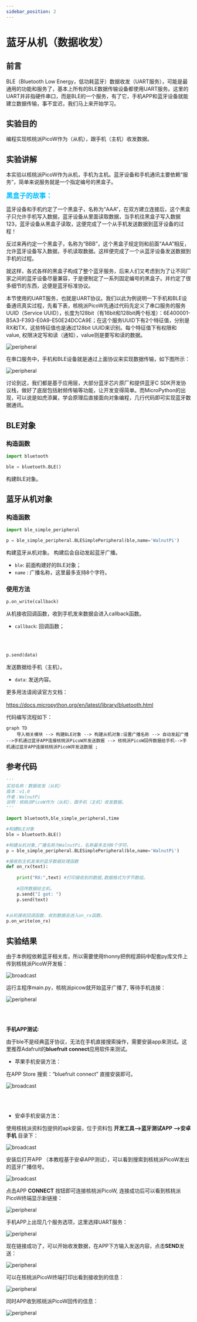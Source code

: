 ```yaml
---
sidebar_position: 2
---
```


# 蓝牙从机（数据收发）

## 前言
BLE（Bluetooth Low Energy，低功耗蓝牙）数据收发（UART服务），可能是最通用的功能和服务了，基本上所有的BLE数据传输设备都使用UART服务。这里的UART并非指硬件串口，而是BLE的一个服务，有了它，手机APP和蓝牙设备就能建立数据传输，事不宜迟，我们马上来开始学习。


## 实验目的
编程实现核桃派PicoW作为（从机），跟手机（主机）收发数据。

## 实验讲解

本实验以核桃派PicoW作为从机，手机为主机。蓝牙设备和手机通讯主要依赖“服务”，简单来说服务就是一个指定编号的黑盒子。

**<font color='#00c0ff' size='4'>黑盒子的故事：</font>**

蓝牙设备和手机约定了一个黑盒子，名称为“AAA”，在双方建立连接后，这个黑盒子只允许手机写入数据，蓝牙设备从里面读取数据，当手机往黑盒子写入数据123，蓝牙设备从黑盒子读取，这便完成了一个从手机发送数据到蓝牙设备的过程！

反过来再约定一个黑盒子，名称为“BBB”，这个黑盒子规定则和前面“AAA”相反，允许蓝牙设备写入数据，手机读取数据。这样便完成了一个从蓝牙设备发送数据到手机的过程。

就这样，各式各样的黑盒子构成了整个蓝牙服务，后来人们又考虑到为了让不同厂家之间的蓝牙设备尽量兼容，于是便制定了一系列固定编号的黑盒子。并约定了很多细节的东西，这便是蓝牙标准协议。

本节使用的UART服务，也就是UART协议。我们以此为例说明一下手机和BLE设备通讯真实过程，先看下表，核桃派PicoW先通过代码先定义了串口服务的服务UUID（Service UUID），长度为128bit（有16bit和128bit两个标准）：6E400001-B5A3-F393-E0A9-E50E24DCCA9E；在这个服务UUID下有2个特征值，分别是RX和TX，这些特征值也是通过128bit UUID来识别。每个特征值下有权限和value, 权限决定写和读（通知），value则是要写和读的数据。

![peripheral](./img/peripheral/peripheral1.png)

在串口服务中，手机和BLE设备就是通过上面协议来实现数据传输，如下图所示：

![peripheral](./img/peripheral/peripheral2.png)

讨论到这，我们都是基于应用层，大部分蓝牙芯片原厂和提供蓝牙C SDK开发协议栈，做好了底层包括射频传输等功能，让开发变得简单。而MicroPython的出现，可以说是如虎添翼，学会原理后直接面向对象编程，几行代码即可实现蓝牙数据通讯。

## BLE对象

### 构造函数
```python
import bluetooth

ble = bluetooth.BLE()
```
构建BLE对象。 

## 蓝牙从机对象

### 构造函数

```python
import ble_simple_peripheral

p = ble_simple_peripheral.BLESimplePeripheral(ble,name='WalnutPi')
```
构建蓝牙从机对象。 构建后会自动发起蓝牙广播。
- `ble`: 前面构建好的BLE对象；
- `name` : 广播名称，这里最多支持8个字符。

### 使用方法

```python
p.on_write(callback)
```
从机接收回调函数，收到手机发来数据会进入callback函数。

- `callback`: 回调函数；

<br></br>

```python
p.send(data) 
```
发送数据给手机（主机）。

- `data`: 发送内容。


更多用法请阅读官方文档：<br></br>
https://docs.micropython.org/en/latest/library/bluetooth.html

代码编写流程如下：

```mermaid
graph TD
    导入相关模块 --> 构建BLE对象 --> 构建从机对象:设置广播名称 --> 自动发起广播 -->手机通过蓝牙APP连接核桃派PicoW并发送数据 --> 核桃派PicoW回传数据给手机-->手机通过蓝牙APP连接核桃派PicoW并发送数据 ;
```

## 参考代码

```python
'''
实验名称：数据收发（从机）
版本：v1.0
作者：WalnutPi
说明：核桃派PicoW作为（从机），跟手机（主机）收发数据。
'''

import bluetooth,ble_simple_peripheral,time

#构建BLE对象
ble = bluetooth.BLE()

#构建从机对象,广播名称为WalnutPi，名称最多支持8个字符。
p = ble_simple_peripheral.BLESimplePeripheral(ble,name='WalnutPi')

#接收到主机发来的蓝牙数据处理函数
def on_rx(text):
    
    print("RX:",text) #打印接收到的数据,数据格式为字节数组。
    
    #回传数据给主机。
    p.send("I got: ") 
    p.send(text)
    

#从机接收回调函数，收到数据会进入on_rx函数。
p.on_write(on_rx)
```

## 实验结果

由于本例程依赖蓝牙相关库，所以需要使用thonny把例程源码中配套py库文件上传到核桃派PicoW开发板：

![broadcast](./img/broadcast/broadcast1.png)

运行主程序main.py，核桃派picow就开始蓝牙广播了, 等待手机连接：

![peripheral](./img/peripheral/peripheral3.png)

<br></br>

**手机APP测试:**

由于ble不是经典蓝牙协议，无法在手机直接搜索操作，需要安装app来测试。这里推荐Adafruit的**bluefruit connect**应用软件来测试。

- 苹果手机安装方法：

在APP Store 搜索：“bluefruit connect” 直接安装即可。

![broadcast](./img/broadcast/broadcast3.png)

<br></br>

- 安卓手机安装方法：

使用核桃派资料包提供的apk安装，位于资料包 **开发工具-->蓝牙测试APP -->安卓手机** 目录下：

![broadcast](./img/broadcast/broadcast4.png)

安装后打开APP （本教程基于安卓APP测试），可以看到搜索到核桃派PicoW发出的蓝牙广播信号。

![broadcast](./img/broadcast/broadcast5.png)

点击APP **CONNECT** 按钮即可连接核桃派PicoW, 连接成功后可以看到核桃派PicoW终端显示新链接：

![peripheral](./img/peripheral/peripheral3_1.png)


手机APP上出现几个服务选项，这里选择UART服务：

![peripheral](./img/peripheral/peripheral4.png)

现在链接成功了，可以开始收发数据，在APP下方输入发送内容，点击**SEND**发送：

![peripheral](./img/peripheral/peripheral5.png)

可以在核桃派PicoW终端打印出看到接收到的信息：

![peripheral](./img/peripheral/peripheral5_1.png)

同时APP收到核桃派PicoW回传的信息：

![peripheral](./img/peripheral/peripheral6.png)


